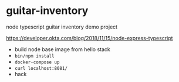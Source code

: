 # guitar-inventory
node typescript guitar inventory demo project


https://developer.okta.com/blog/2018/11/15/node-express-typescript



* build node base image from hello stack
* `bin/npm install`
* `docker-compose up`
* `curl localhost:8081/`
* hack

